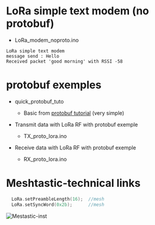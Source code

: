 # LoRa simple text modem (no protobuf)

- LoRa_modem_noproto.ino

```
LoRa simple text modem
message send : Hello
Received packet 'good morning' with RSSI -58
```

# protobuf exemples

- quick_protobuf_tuto

	- Basic from [protobuf tutorial](https://techtutorialsx.com/2018/10/19/esp32-esp8266-arduino-protocol-buffers/) (very simple)

- Transmit data with LoRa RF with protobuf exemple

	- TX_proto_lora.ino

- Receive data with LoRa RF with protobuf exemple

	- RX_proto_lora.ino
	

# Meshtastic-technical links	


```cpp
  LoRa.setPreambleLength(16);  //mesh
  LoRa.setSyncWord(0x2b);      //mesh
 ``` 


![Mestastic-inst](images/mesh_install_thonny01.png "th01")

